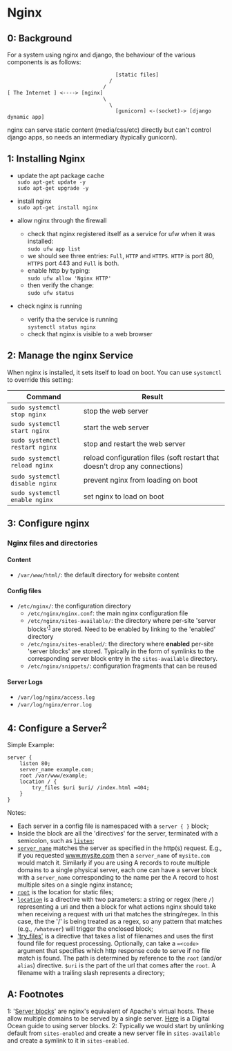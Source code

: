 Nginx
=====

0: Background
-------------
For a system using nginx and django, the behaviour of the various components is as follows:

```
                                   [static files]
                                 /
                               /
[ The Internet ] <----> [nginx]
                               \
                                 \
                                   [gunicorn] <-(socket)-> [django dynamic app]
```

nginx can serve static content (media/css/etc) directly but can't control django apps, so needs an intermediary (typically gunicorn).


1: Installing Nginx
-------------------
- update the apt package cache  
  `sudo apt-get update -y`  
  `sudo apt-get upgrade -y`
 
- install nginx  
  `sudo apt-get install nginx`
 
- allow nginx through the firewall
  - check that nginx registered itself as a service for ufw when it was installed:  
    `sudo ufw app list`
  - we should see three entries: `Full`, `HTTP` and `HTTPS`. `HTTP` is port 80, `HTTPS` port 443 and `Full` is both.
  - enable http by typing:  
    `sudo ufw allow 'Nginx HTTP'`
  - then verify the change:  
    `sudo ufw status`

- check nginx is running  
  - verify tha the service is running  
    `systemctl status nginx`
  - check that nginx is visible to a web browser


2: Manage the nginx Service
---------------------------
When nginx is installed, it sets itself to load on boot.
You can use `systemctl` to override this setting:

Command                        | Result
-------------------------------|---------
`sudo systemctl stop nginx`    | stop the web server
`sudo systemctl start nginx`   | start the web server
`sudo systemctl restart nginx` | stop and restart the web server
`sudo systemctl reload nginx`  | reload configuration files (soft restart that doesn't drop any connections)
`sudo systemctl disable nginx` | prevent nginx from loading on boot
`sudo systemctl enable nginx`  | set nginx to load on boot


3: Configure nginx
------------------

### Nginx files and directories ###

#### Content ####
- `/var/www/html/`: the default directory for website content

#### Config files ####
- `/etc/nginx/`: the configuration directory
  - `/etc/nginx/nginx.conf`: the main nginx configuration file
  - `/etc/nginx/sites-available/`: the directory where per-site 'server blocks'<sup>[1]('#footnote01')</sup> are stored. Need to be 
    enabled by linking to the 'enabled' directory
  - `/etc/nginx/sites-enabled/`: the directory where **enabled** per-site 'server blocks' are stored. Typically in the form of symlinks to
    the corresponding server block entry in the `sites-available` directory.
  - `/etc/nginx/snippets/`: configuration fragments that can be reused

#### Server Logs ####
- `/var/log/nginx/access.log`
- `/var/log/nginx/error.log`


4: Configure a Server<sup>[2]('#footnote02')</sup>
---------------------
Simple Example:

```
server {
    listen 80;
    server_name example.com;
    root /var/www/example;
    location / {
        try_files $uri $uri/ /index.html =404;
    }
}
```

Notes:
- Each server in a config file is namespaced with a `server { }` block;
- Inside the block are all the 'directives' for the server, terminated with a semicolon, such as [`listen`][link02];
- [`server_name`][link03] matches the server as specified in the http(s) request. E.g., if you requested www.mysite.com then a 
  `server_name` of `mysite.com` would match it. Similarly if you are using A records to route multiple domains to a single physical server,
  each one can have a server block with a `server_name` corresponding to the name per the A record to host multiple sites on a single 
  nginx instance;
- [`root`][link04] is the location for static files;
- [`location`][link05] is a directive with two parameters: a string or regex (here `/`) representing a uri and then a block for what
  actions nginx should take when receiving a request with uri that matches the string/regex. In this case, the the '/' is being treated
  as a regex, so any pattern that matches (e.g., `/whatever`) will trigger the enclosed block;
- ['try_files'][link06] is a directive that takes a list of filenames and uses the first found file for request processing. Optionally, can
  take a `=<code>` argument that specifies which http response code to serve if no file match is found. The path is determined by reference
  to the `root` (and/or `alias`) directive. `$uri` is the part of the url that comes after the `root`. A filename with a trailing slash
  represents a directory;




A: Footnotes
------------
<a name="footnote01">1</a>: '[Server blocks][link01]' are nginx's equivalent of Apache's virtual hosts. These allow multiple domains to be
served by a single server. 
[Here](https://www.digitalocean.com/community/tutorials/how-to-set-up-nginx-server-blocks-virtual-hosts-on-ubuntu-16-04) is a Digital 
Ocean guide to using server blocks. 
<a name="footnote02">2</a>: Typically we would start by unlinking default from `sites-enabled` and create a new server file in 
`sites-available` and create a symlink to it in `sites-enabled`.




[link01]: https://www.nginx.com/resources/wiki/start/topics/examples/server_blocks/
[link02]: http://nginx.org/en/docs/http/ngx_http_core_module.html#listen
[link03]: http://nginx.org/en/docs/http/ngx_http_core_module.html#server_name
[link04]: http://nginx.org/en/docs/http/ngx_http_core_module.html#root
[link05]: http://nginx.org/en/docs/http/ngx_http_core_module.html#location
[link06]: http://nginx.org/en/docs/http/ngx_http_core_module.html#try_files
